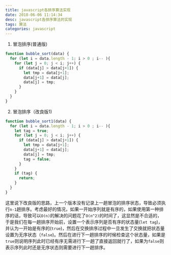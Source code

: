 ```yaml
---
title: javascript各排序算法实现
date: 2018-06-06 11:14:34
desc: javascript各排序算法的实现
tags: 算法
categories: javascript
---
```

1. 冒泡排序(普通版)
```js
function bubble_sort(data) {
  for (let i = data.length - 1; i > 0 ; i-- ){
    for (let j = 0; j < i; j++) {
      if (data[j] > data[j+1]) {
        let tmp = data[j+1];
        data[j+1] = data[j];
        data[j] = tmp;
      }      
    }
  }
}
```
2. 冒泡排序（改良版1)
```js
function bubble_sort1(data) {
  for (let i = data.length - 1; i > 0 ; i-- ){
    let tag = true;
    for (let j = 0; j < i; j++) {
      if (data[j] > data[j+1]) {
        let tmp = data[j+1];
        data[j+1] = data[j];
        data[j] = tmp;
        tag = false;
      }
    }
    if (tag) {
      return;
    }
  }
}
```
这里说下改良版的思路，上一个版本没有记录上一趟冒泡的排序状态，导致必须执行`n-1`趟排序。考虑最好的情况，如果一开始序列就是有序的，如果使用第一种排序的话，导致可以`O(n)`的解决的问题花了`O(n^2)`的时间了，这显然是不合适的，于是我们在每一趟排序开始前，设置一个表示序列是否有序的状态量(`let tag`)，并认为一开始是有序的(`true`)，然后在交换排序过程中一旦发生了交换就把状态量设置为无序状态（`false`)。然后在进行下一趟排序的时候检查这个状态量，如果是`true`则说明序列此时已经有序无需进行下一趟了直接返回就行了，如果为`false`则表示序列此时还是无序状态则需要进行下一趟排序。
